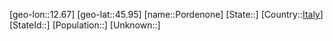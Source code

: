 ﻿---
location: [45.95,12.67]
type: City
tags:
- geo/City


SpocWebEntityId: 33462
isDeleted: false
confidential: public

---
[geo-lon::12.67]
[geo-lat::45.95]
[name::Pordenone]
[State::]
[Country::[Italy](geo/Continent/Europe/Italy.md)]
[StateId::]
[Population::]
[Unknown::]

